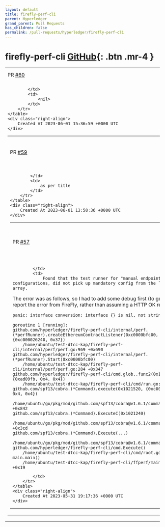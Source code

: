 ```yaml
---
layout: default
title: firefly-perf-cli
parent: Hyperledger
grand_parent: Pull Requests
has_children: false
permalink: /pull-requests/hyperledger/firefly-perf-cli
---
```


# firefly-perf-cli <span class="fs-3 right-align">[GitHub](https://github.com/hyperledger/firefly-perf-cli){: .btn .mr-4 }</span>


<div>
    <table>
        <tr>
            <td>
                PR <a href="https://github.com/hyperledger/firefly-perf-cli/pull/60" class=".btn">#60</a>
            </td>
            <td>
                <b>
                    Consistent readahead
                </b>
            </td>
        </tr>
        <tr>
            <td>
                
            </td>
            <td>
                <nil>
            </td>
        </tr>
    </table>
    <div class="right-align">
        Created At 2023-06-01 15:36:59 +0000 UTC
    </div>
</div>

<div>
    <table>
        <tr>
            <td>
                PR <a href="https://github.com/hyperledger/firefly-perf-cli/pull/59" class=".btn">#59</a>
            </td>
            <td>
                <b>
                    Adding clean up logic for listeners and subscriptions for each run
                </b>
            </td>
        </tr>
        <tr>
            <td>
                
            </td>
            <td>
                as per title
            </td>
        </tr>
    </table>
    <div class="right-align">
        Created At 2023-06-01 13:58:36 +0000 UTC
    </div>
</div>

<div>
    <table>
        <tr>
            <td>
                PR <a href="https://github.com/hyperledger/firefly-perf-cli/pull/57" class=".btn">#57</a>
            </td>
            <td>
                <b>
                    Manual endpoints skipped config from instances
                </b>
            </td>
        </tr>
        <tr>
            <td>
                
            </td>
            <td>
                Found that the test runner for "manual endpoint" configurations, did not pick up mandatory config from the `instances` array.

The error was as follows, so I had to add some debug first (to get it to report the error from FireFly, rather than assuming a HTTP OK response):

```
panic: interface conversion: interface {} is nil, not string

goroutine 1 [running]:
github.com/hyperledger/firefly-perf-cli/internal/perf.(*perfRunner).createEthereumContractListener(0xc0000bfc00, {0xc000026240, 0x37})
	/home/ubuntu/test-dtcc-kap/firefly-perf-cli/internal/perf/perf.go:969 +0x690
github.com/hyperledger/firefly-perf-cli/internal/perf.(*perfRunner).Start(0xc0000bfc00)
	/home/ubuntu/test-dtcc-kap/firefly-perf-cli/internal/perf/perf.go:284 +0x347
github.com/hyperledger/firefly-perf-cli/cmd.glob..func2(0x1021520, {0xad09fb, 0x4, 0x4})
	/home/ubuntu/test-dtcc-kap/firefly-perf-cli/cmd/run.go:89 +0x93
github.com/spf13/cobra.(*Command).execute(0x1021520, {0xc00006c140, 0x4, 0x4})
	/home/ubuntu/go/pkg/mod/github.com/spf13/cobra@v1.6.1/command.go:916 +0x842
github.com/spf13/cobra.(*Command).ExecuteC(0x1021240)
	/home/ubuntu/go/pkg/mod/github.com/spf13/cobra@v1.6.1/command.go:1044 +0x3cd
github.com/spf13/cobra.(*Command).Execute(...)
	/home/ubuntu/go/pkg/mod/github.com/spf13/cobra@v1.6.1/command.go:968
github.com/hyperledger/firefly-perf-cli/cmd.Execute()
	/home/ubuntu/test-dtcc-kap/firefly-perf-cli/cmd/root.go:64 +0x25
main.main()
	/home/ubuntu/test-dtcc-kap/firefly-perf-cli/ffperf/main.go:26 +0x19
```
            </td>
        </tr>
    </table>
    <div class="right-align">
        Created At 2023-05-31 19:17:36 +0000 UTC
    </div>
</div>

